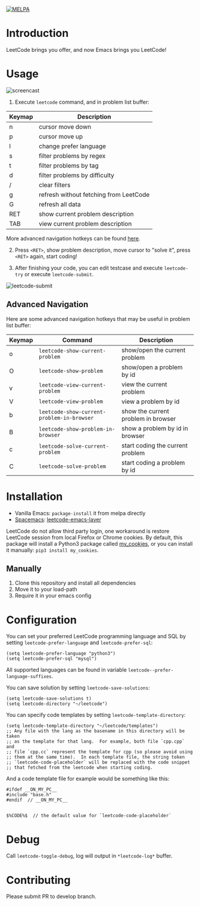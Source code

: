 [![MELPA](https://melpa.org/packages/leetcode-badge.svg)](https://melpa.org/#/leetcode)
# Introduction

LeetCode brings you offer, and now Emacs brings you LeetCode!

# Usage

![screencast](images/screencast.gif)

1. Execute `leetcode` command, and in problem list buffer:

| Keymap | Description                            |
|--------|----------------------------------------|
| n      | cursor move down                       |
| p      | cursor move up                         |
| l      | change prefer language                 |
| s      | filter problems by regex               |
| t      | filter problems by tag                 |
| d      | filter problems by difficulty          |
| /      | clear filters                          |
| g      | refresh without fetching from LeetCode |
| G      | refresh all data                       |
| RET    | show current problem description       |
| TAB    | view current problem description       |

More advanced navigation hotkeys can be found [here](#advanced-navigation).

2. Press `<RET>`, show problem description, move cursor to "solve it", press
   `<RET>` again, start coding!

3. After finishing your code, you can edit testcase and execute `leetcode-try`
   or execute `leetcode-submit`.

![leetcode-submit](images/leetcode-submit.png)

## Advanced Navigation

Here are some advanced navigation hotkeys that may be useful in problem list buffer:

| Keymap | Command                                    | Description                         |
|--------|--------------------------------------------|-------------------------------------|
| o      | `leetcode-show-current-problem`            | show/open the current problem       |
| O      | `leetcode-show-problem`                    | show/open a problem by id           |
| v      | `leetcode-view-current-problem`            | view the current problem            |
| V      | `leetcode-view-problem`                    | view a problem by id                |
| b      | `leetcode-show-current-problem-in-browser` | show the current problem in browser |
| B      | `leetcode-show-problem-in-browser`         | show a problem by id in browser     |
| c      | `leetcode-solve-current-problem`           | start coding the current problem    |
| C      | `leetcode-solve-problem`                   | start coding a problem by id        |

# Installation

- Vanilla Emacs: `package-install` it from melpa directly
- [Spacemacs](https://github.com/syl20bnr/spacemacs):
  [leetcode-emacs-layer](https://github.com/anmoljagetia/leetcode-emacs-layer)

LeetCode do not allow third party login, one workaround is restore LeetCode
session from local Firefox or Chrome cookies. By default, this package will
install a Python3 package called
[my\_cookies](https://github.com/kaiwk/my_cookies), or you can install it
manually: `pip3 install my_cookies`.

## Manually

1. Clone this repository and install all dependencies
2. Move it to your load-path
3. Require it in your emacs config

# Configuration

You can set your preferred LeetCode programming language and SQL by setting
`leetcode-prefer-language` and `leetcode-prefer-sql`:

```elisp
(setq leetcode-prefer-language "python3")
(setq leetcode-prefer-sql "mysql")
```

All supported languages can be found in variable
`leetcode--prefer-language-suffixes`.

You can save solution by setting `leetcode-save-solutions`:

```elisp
(setq leetcode-save-solutions t)
(setq leetcode-directory "~/leetcode")
```

You can specify code templates by setting `leetcode-template-directory`:

```elisp
(setq leetcode-template-directory "~/leetcode/templates")
;; Any file with the lang as the basename in this directory will be taken
;; as the template for that lang.  For example, both file `cpp.cpp` and
;; file `cpp.cc` represent the template for cpp (so please avoid using
;; them at the same time).  In each template file, the string token
;; `leetcode-code-placeholder` will be replaced with the code snippet
;; that fetched from the leetcode when starting coding.
```

And a code template file for example would be something like this:
```
#ifdef __ON_MY_PC__
#include "base.h"
#endif  // __ON_MY_PC__


$%CODE%$  // the default value for `leetcode-code-placeholder`
```

# Debug

Call `leetcode-toggle-debug`, log will output in `*leetcode-log*` buffer.

# Contributing

Please submit PR to develop branch.
